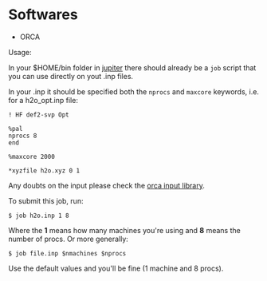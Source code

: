 # Softwares

- ORCA

Usage: 

In your $HOME/bin folder in [jupiter]() there should already be a `job` script that you can use directly on yout .inp files.

In your .inp it should be specified both the `nprocs` and `maxcore` keywords, i.e. for a h2o_opt.inp file:

```
! HF def2-svp Opt 

%pal
nprocs 8 
end

%maxcore 2000

*xyzfile h2o.xyz 0 1 
```

Any doubts on the input please check the [orca input library](https://sites.google.com/site/orcainputlibrary/home).

To submit this job, run:

```console
$ job h2o.inp 1 8
``` 

Where the **1** means how many machines you're using and **8** means the number of procs. Or more generally:

```console
$ job file.inp $nmachines $nprocs
```

Use the default values and you'll be fine (1 machine and 8 procs).


